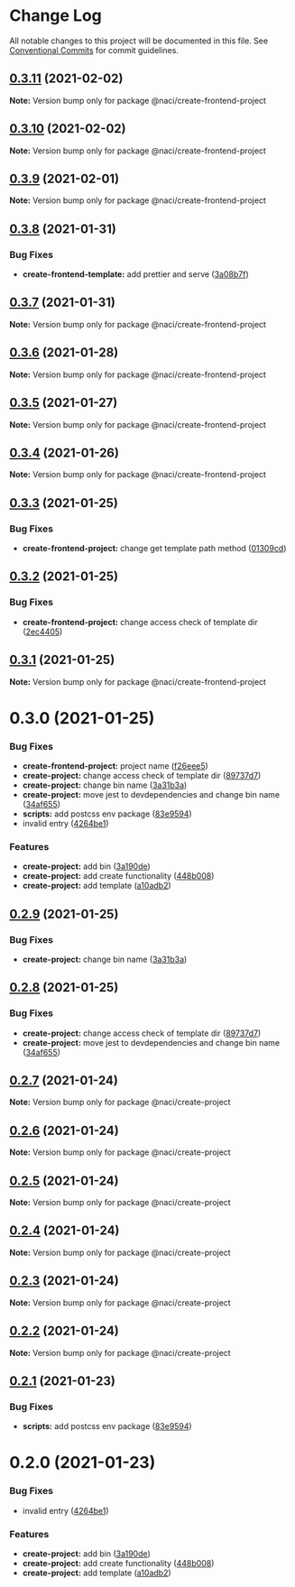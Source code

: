 # Change Log

All notable changes to this project will be documented in this file.
See [Conventional Commits](https://conventionalcommits.org) for commit guidelines.

## [0.3.11](https://github.com/NaciAkce/frontend/compare/@naci/create-frontend-project@0.3.10...@naci/create-frontend-project@0.3.11) (2021-02-02)

**Note:** Version bump only for package @naci/create-frontend-project





## [0.3.10](https://github.com/NaciAkce/frontend/compare/@naci/create-frontend-project@0.3.9...@naci/create-frontend-project@0.3.10) (2021-02-02)

**Note:** Version bump only for package @naci/create-frontend-project





## [0.3.9](https://github.com/NaciAkce/frontend/compare/@naci/create-frontend-project@0.3.8...@naci/create-frontend-project@0.3.9) (2021-02-01)

**Note:** Version bump only for package @naci/create-frontend-project





## [0.3.8](https://github.com/NaciAkce/frontend/compare/@naci/create-frontend-project@0.3.7...@naci/create-frontend-project@0.3.8) (2021-01-31)

### Bug Fixes

-   **create-frontend-template:** add prettier and serve ([3a08b7f](https://github.com/NaciAkce/frontend/commit/3a08b7f6e4742d1053c56c9ea5fd0cdda0aa84ae))

## [0.3.7](https://github.com/NaciAkce/frontend/compare/@naci/create-frontend-project@0.3.6...@naci/create-frontend-project@0.3.7) (2021-01-31)

**Note:** Version bump only for package @naci/create-frontend-project

## [0.3.6](https://github.com/NaciAkce/frontend/compare/@naci/create-frontend-project@0.3.5...@naci/create-frontend-project@0.3.6) (2021-01-28)

**Note:** Version bump only for package @naci/create-frontend-project

## [0.3.5](https://github.com/NaciAkce/frontend/compare/@naci/create-frontend-project@0.3.4...@naci/create-frontend-project@0.3.5) (2021-01-27)

**Note:** Version bump only for package @naci/create-frontend-project

## [0.3.4](https://github.com/NaciAkce/frontend/compare/@naci/create-frontend-project@0.3.3...@naci/create-frontend-project@0.3.4) (2021-01-26)

**Note:** Version bump only for package @naci/create-frontend-project

## [0.3.3](https://github.com/NaciAkce/frontend/compare/@naci/create-frontend-project@0.3.2...@naci/create-frontend-project@0.3.3) (2021-01-25)

### Bug Fixes

-   **create-frontend-project:** change get template path method ([01309cd](https://github.com/NaciAkce/frontend/commit/01309cd15d211a0a8a1bb2bbf1cec93d4244da88))

## [0.3.2](https://github.com/NaciAkce/frontend/compare/@naci/create-frontend-project@0.3.1...@naci/create-frontend-project@0.3.2) (2021-01-25)

### Bug Fixes

-   **create-frontend-project:** change access check of template dir ([2ec4405](https://github.com/NaciAkce/frontend/commit/2ec440585de48ffcfc28ff7016a294bf37fe949a))

## [0.3.1](https://github.com/NaciAkce/frontend/compare/@naci/create-frontend-project@0.3.0...@naci/create-frontend-project@0.3.1) (2021-01-25)

**Note:** Version bump only for package @naci/create-frontend-project

# 0.3.0 (2021-01-25)

### Bug Fixes

-   **create-frontend-project:** project name ([f26eee5](https://github.com/NaciAkce/frontend/commit/f26eee52de2136f37357b3a9b17a86ac4e387c29))
-   **create-project:** change access check of template dir ([89737d7](https://github.com/NaciAkce/frontend/commit/89737d7bae064ba375f73f69fd404435a67d6ab1))
-   **create-project:** change bin name ([3a31b3a](https://github.com/NaciAkce/frontend/commit/3a31b3aa73db2af384c3e2abbc93d6b73db9c99a))
-   **create-project:** move jest to devdependencies and change bin name ([34af655](https://github.com/NaciAkce/frontend/commit/34af655103a56188861228c74c81d02bc360c7eb))
-   **scripts:** add postcss env package ([83e9594](https://github.com/NaciAkce/frontend/commit/83e95947ccfe34c44754cddf432a233476832729))
-   invalid entry ([4264be1](https://github.com/NaciAkce/frontend/commit/4264be101c24fc1607a5e2e075f5fa4002b5c205))

### Features

-   **create-project:** add bin ([3a190de](https://github.com/NaciAkce/frontend/commit/3a190de077b2edfa805a7bc0e15ccca7309a3e32))
-   **create-project:** add create functionality ([448b008](https://github.com/NaciAkce/frontend/commit/448b008804f076630f5c8d9ebacf264a26f50f19))
-   **create-project:** add template ([a10adb2](https://github.com/NaciAkce/frontend/commit/a10adb2145ae27bcc498f8d11ef40e7dbaebb11f))

## [0.2.9](https://github.com/NaciAkce/frontend/compare/@naci/create-project@0.2.8...@naci/create-project@0.2.9) (2021-01-25)

### Bug Fixes

-   **create-project:** change bin name ([3a31b3a](https://github.com/NaciAkce/frontend/commit/3a31b3aa73db2af384c3e2abbc93d6b73db9c99a))

## [0.2.8](https://github.com/NaciAkce/frontend/compare/@naci/create-project@0.2.7...@naci/create-project@0.2.8) (2021-01-25)

### Bug Fixes

-   **create-project:** change access check of template dir ([89737d7](https://github.com/NaciAkce/frontend/commit/89737d7bae064ba375f73f69fd404435a67d6ab1))
-   **create-project:** move jest to devdependencies and change bin name ([34af655](https://github.com/NaciAkce/frontend/commit/34af655103a56188861228c74c81d02bc360c7eb))

## [0.2.7](https://github.com/NaciAkce/frontend/compare/@naci/create-project@0.2.6...@naci/create-project@0.2.7) (2021-01-24)

**Note:** Version bump only for package @naci/create-project

## [0.2.6](https://github.com/NaciAkce/frontend/compare/@naci/create-project@0.2.5...@naci/create-project@0.2.6) (2021-01-24)

**Note:** Version bump only for package @naci/create-project

## [0.2.5](https://github.com/NaciAkce/frontend/compare/@naci/create-project@0.2.4...@naci/create-project@0.2.5) (2021-01-24)

**Note:** Version bump only for package @naci/create-project

## [0.2.4](https://github.com/NaciAkce/frontend/compare/@naci/create-project@0.2.3...@naci/create-project@0.2.4) (2021-01-24)

**Note:** Version bump only for package @naci/create-project

## [0.2.3](https://github.com/NaciAkce/frontend/compare/@naci/create-project@0.2.1...@naci/create-project@0.2.3) (2021-01-24)

**Note:** Version bump only for package @naci/create-project

## [0.2.2](https://github.com/NaciAkce/frontend/compare/@naci/create-project@0.2.1...@naci/create-project@0.2.2) (2021-01-24)

**Note:** Version bump only for package @naci/create-project

## [0.2.1](https://github.com/NaciAkce/frontend/compare/@naci/create-project@0.2.0...@naci/create-project@0.2.1) (2021-01-23)

### Bug Fixes

-   **scripts:** add postcss env package ([83e9594](https://github.com/NaciAkce/frontend/commit/83e95947ccfe34c44754cddf432a233476832729))

# 0.2.0 (2021-01-23)

### Bug Fixes

-   invalid entry ([4264be1](https://github.com/NaciAkce/frontend/commit/4264be101c24fc1607a5e2e075f5fa4002b5c205))

### Features

-   **create-project:** add bin ([3a190de](https://github.com/NaciAkce/frontend/commit/3a190de077b2edfa805a7bc0e15ccca7309a3e32))
-   **create-project:** add create functionality ([448b008](https://github.com/NaciAkce/frontend/commit/448b008804f076630f5c8d9ebacf264a26f50f19))
-   **create-project:** add template ([a10adb2](https://github.com/NaciAkce/frontend/commit/a10adb2145ae27bcc498f8d11ef40e7dbaebb11f))
